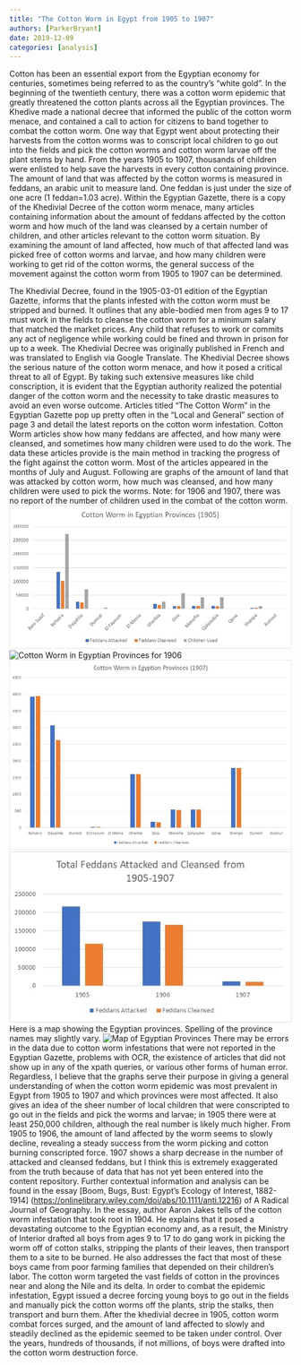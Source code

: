 ```yaml
---
title: "The Cotton Worm in Egypt from 1905 to 1907"
authors: [ParkerBryant]
date: 2019-12-09
categories: [analysis]
---
```

Cotton has been an essential export from the Egyptian economy for centuries, sometimes being referred to as the country’s “white gold”. In the beginning of the twentieth century, there was a cotton worm epidemic that greatly threatened the cotton plants across all the Egyptian provinces. The Khedive made a national decree that informed the public of the cotton worm menace, and contained a call to action for citizens to band together to combat the cotton worm. One way that Egypt went about protecting their harvests from the cotton worms was to conscript local children to go out into the fields and pick the cotton worms and cotton worm larvae off the plant stems by hand. From the years 1905 to 1907, thousands of children were enlisted to help save the harvests in every cotton containing province. The amount of land that was affected by the cotton worms is measured in feddans, an arabic unit to measure land. One feddan is just under the size of one acre (1 feddan=1.03 acre). Within the Egyptian Gazette, there is a copy of the Khedivial Decree of the cotton worm menace, many articles containing information about the amount of feddans affected by the cotton worm and how much of the land was cleansed by a certain number of children, and other articles relevant to the cotton worm situation. By examining the amount of land affected, how much of that affected land was picked free of cotton worms and larvae, and how many children were working to get rid of the cotton worms, the general success of the movement against the cotton worm from 1905 to 1907 can be determined.

The Khedivial Decree, found in the 1905-03-01 edition of the Egyptian Gazette, informs that the plants infested with the cotton worm must be stripped and burned. It outlines that any able-bodied men from ages 9 to 17 must work in the fields to cleanse the cotton worm for a minimum salary that matched the market prices. Any child that refuses to work or commits any act of negligence while working could be fined and thrown in prison for up to a week. The Khedivial Decree was originally published in French and was translated to English via Google Translate. The Khedivial Decree shows the serious nature of the cotton worm menace, and how it posed a critical threat to all of Egypt. By taking such extensive measures like child conscription, it is evident that the Egyptian authority realized the potential danger of the cotton worm and the necessity to take drastic measures to avoid an even worse outcome.
	Articles titled “The Cotton Worm” in the Egyptian Gazette pop up pretty often in the “Local and General” section of page 3 and detail the latest reports on the cotton worm infestation. Cotton Worm articles show how many feddans are affected, and how many were cleansed, and sometimes how many children were used to do the work. The data these articles provide is the main method in tracking the progress of the fight against the cotton worm. Most of the articles appeared in the months of July and August.
Following are graphs of the amount of land that was attacked by cotton worm, how much was cleansed, and how many children were used to pick the worms.
Note: for 1906 and 1907, there was no report of the number of children used in the combat of the cotton worm.
![Cotton Worm in Egyptian Provinces for 1905](1905-graph.jpg)
![Cotton Worm in Egyptian Provinces for 1906](1906-graph.jpg)
![Cotton Worm in Egyptian Provinces for 1907](1907-graph.jpg)
![Total Feddans Attacked and Cleansed from 1905 to 1907](1905to1907-total-graph.jpg)
Here is a map showing the Egyptian provinces. Spelling of the province names may slightly vary.
![Map of Egyptian Provinces](egyptian-provinces.jpg)
There may be errors in the data due to cotton worm infestations that were not reported in the Egyptian Gazette, problems with OCR, the existence of articles that did not show up in any of the xpath queries, or various other forms of human error. Regardless, I believe that the graphs serve their purpose in giving a general understanding of when the cotton worm epidemic was most prevalent in Egypt from 1905 to 1907 and which provinces were most affected. It also gives an idea of the sheer number of local children that were conscripted to go out in the fields and pick the worms and larvae; in 1905 there were at least 250,000 children, although the real number is likely much higher. From 1905 to 1906, the amount of land affected by the worm seems to slowly decline, revealing a steady success from the worm picking and cotton burning conscripted force. 1907 shows a sharp decrease in the number of attacked and cleansed feddans, but I think this is extremely exaggerated from the truth because of data that has not yet been entered into the content repository.
Further contextual information and analysis can be found in the essay [Boom, Bugs, Bust: Egypt’s Ecology of Interest, 1882-1914] (https://onlinelibrary.wiley.com/doi/abs/10.1111/anti.12216) of A Radical Journal of Geography. In the essay, author Aaron Jakes tells of the cotton worm infestation that took root in 1904. He explains that it posed a devastating outcome to the Egyptian economy and, as a result, the Ministry of Interior drafted all boys from ages 9 to 17 to do gang work in picking the worm off of cotton stalks, stripping the plants of their leaves, then transport them to a site to be burned. He also addresses the fact that most of these boys came from poor farming families that depended on their children’s labor.
The cotton worm targeted the vast fields of cotton in the provinces near and along the Nile and its delta. In order to combat the epidemic infestation, Egypt issued a decree forcing young boys to go out in the fields and manually pick the cotton worms off the plants, strip the stalks, then transport and burn them. After the khedivial decree in 1905, cotton worm combat forces surged, and the amount of land affected to slowly and steadily declined as the epidemic seemed to be taken under control. Over the years, hundreds of thousands, if not millions, of boys were drafted into the cotton worm destruction force.
